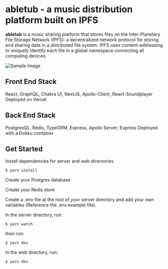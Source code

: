 # abletub - a music distribution platform built on IPFS

**abletub** is a music sharing platform that stores files on the Inter-Planetary File Storage Network (IPFS): a decentralized network protocol for storing and sharing data in a distributed file system. IPFS uses content-addressing to uniquely identify each file in a global namespace connecting all computing devices.

![Sample Image](https://i.imgur.com/kApR6z3.png[/img])

## Front End Stack
React, GraphQL, Chakra UI, NextJS, Apollo-Client, React-Soundplayer
Deployed on Vercel

## Back End Stack
PostgresQL, Redis, TypeORM, Express, Apollo Server, Express
Deployed with a Dokku container


## Get Started
Install dependencies for server and web directories
```
$ yarn install
```

Create your Postgres database

Create your Redis store

Create a .env file at the root of your server directory and add your own variables (Reference the .env.example file).

In the server directory, run:
```
$ yarn watch
```

then run:
```
$ yarn dev
```

In the web directory, run:
```
$ yarn dev
```




